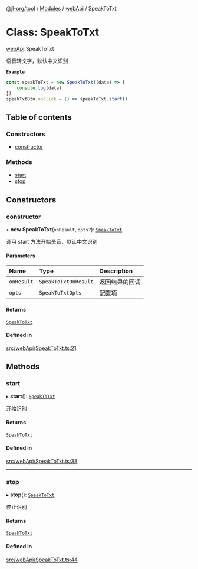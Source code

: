 [@jl-org/tool](../README.md) / [Modules](../modules.md) / [webApi](../modules/webApi.md) / SpeakToTxt

# Class: SpeakToTxt

[webApi](../modules/webApi.md).SpeakToTxt

语音转文字，默认中文识别

**`Example`**

```ts
const speakToTxt = new SpeakToTxt((data) => {
    console.log(data)
})
speakTxtBtn.onclick = () => speakToTxt.start()
```

## Table of contents

### Constructors

- [constructor](webApi.SpeakToTxt.md#constructor)

### Methods

- [start](webApi.SpeakToTxt.md#start)
- [stop](webApi.SpeakToTxt.md#stop)

## Constructors

### constructor

• **new SpeakToTxt**(`onResult`, `opts?`): [`SpeakToTxt`](webApi.SpeakToTxt.md)

调用 start 方法开始录音，默认中文识别

#### Parameters

| Name | Type | Description |
| :------ | :------ | :------ |
| `onResult` | `SpeakToTxtOnResult` | 返回结果的回调 |
| `opts` | `SpeakToTxtOpts` | 配置项 |

#### Returns

[`SpeakToTxt`](webApi.SpeakToTxt.md)

#### Defined in

[src/webApi/SpeakToTxt.ts:21](https://github.com/beixiyo/jl-tool/blob/45e2229/src/webApi/SpeakToTxt.ts#L21)

## Methods

### start

▸ **start**(): [`SpeakToTxt`](webApi.SpeakToTxt.md)

开始识别

#### Returns

[`SpeakToTxt`](webApi.SpeakToTxt.md)

#### Defined in

[src/webApi/SpeakToTxt.ts:38](https://github.com/beixiyo/jl-tool/blob/45e2229/src/webApi/SpeakToTxt.ts#L38)

___

### stop

▸ **stop**(): [`SpeakToTxt`](webApi.SpeakToTxt.md)

停止识别

#### Returns

[`SpeakToTxt`](webApi.SpeakToTxt.md)

#### Defined in

[src/webApi/SpeakToTxt.ts:44](https://github.com/beixiyo/jl-tool/blob/45e2229/src/webApi/SpeakToTxt.ts#L44)
